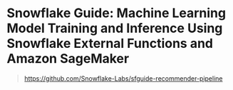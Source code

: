 # Snowflake Guide: Machine Learning Model Training and Inference Using Snowflake External Functions and Amazon SageMaker

> https://github.com/Snowflake-Labs/sfguide-recommender-pipeline